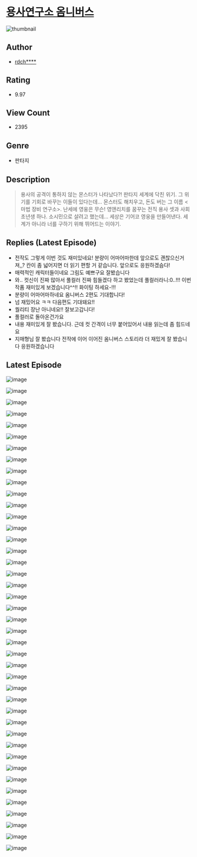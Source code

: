 # [용사연구소 옴니버스](https://comic.naver.com/challenge/list?titleId=810304)
![thumbnail](https://image-comic.pstatic.net/user_contents_data/challenge_comic/2023/05/23/358413/upload_7305455650093478713_480x623.jpeg)

## Author
- [rdch****](https://comic.naver.com/artistTitle?id=358413)

## Rating
- 9.97

## View Count
- 2395

## Genre
- 판타지

## Description
> 용사의 공격이 통하지 않는 몬스터가 나타났다?! 판타지 세계에 닥친 위기. 그 위기를 기회로 바꾸는 이들이 있다는데... 몬스터도 해치우고, 돈도 버는 그 이름 <마법 장비 연구소>. 난세에 영웅은 무슨! 영앤리치를 꿈꾸는 전직 용사 셋과 사회 초년생 하나. 소시민으로 살려고 했는데... 세상은 기어코 영웅을 만들어낸다. 세계가 아니라 너를 구하기 위해 뛰어드는 이야기.

## Replies (Latest Episode)
- 전작도 그렇게 이번 것도 재미있네요! 분량이 어마어마한데 앞으로도 괜찮으신거져,,? 칸이 좀 넓어지면 더 읽기 편할 거 같습니다. 앞으로도 응원하겠슴다!
- 매력적인 캐릭터들이네요 그림도 예쁘구요 잘봤습니다
- 와.. 컷신이 진짜 많아서 풀컬러 진짜 힘들겠다 하고 봤었는데 풀컬러라니:0..!!! 이번 작품 재미있게 보겠습니다^^!! 화이팅 하세요-!!!
- 분량이 어마어마하네요 옴니버스 2편도 기대합니다!
- 넘 재밌어요 ㅋㅋ 다음편도 기대돼요!!
- 퀄리티 장난 아니네요!! 잘보고갑니다!
- 풀컬러로 돌아온건가요
- 내용 재미있게 잘 봤습니다. 근데 컷 간격이 너무 붙어있어서 내용 읽는데 좀 힘드네요
- 지매형님 잘 봤습니다 전작에 이어 이어진 옴니버스 스토리라 더 재밌게 잘 봤습니다 응원하겠습니다

## Latest Episode
![image](https://image-comic.pstatic.net/user_contents_data/challenge_comic/2023/05/23/358413/upload_3978478582768088417.jpeg)

![image](https://image-comic.pstatic.net/user_contents_data/challenge_comic/2023/05/23/358413/upload_4122257320333107512.jpeg)

![image](https://image-comic.pstatic.net/user_contents_data/challenge_comic/2023/05/23/358413/upload_7219613462437245236.jpeg)

![image](https://image-comic.pstatic.net/user_contents_data/challenge_comic/2023/05/23/358413/upload_3918522244589171043.jpeg)

![image](https://image-comic.pstatic.net/user_contents_data/challenge_comic/2023/05/23/358413/upload_3616727163470951220.jpeg)

![image](https://image-comic.pstatic.net/user_contents_data/challenge_comic/2023/05/23/358413/upload_4062867410212119605.jpeg)

![image](https://image-comic.pstatic.net/user_contents_data/challenge_comic/2023/05/23/358413/upload_4121468090799632697.jpeg)

![image](https://image-comic.pstatic.net/user_contents_data/challenge_comic/2023/05/23/358413/upload_7234018391872845411.jpeg)

![image](https://image-comic.pstatic.net/user_contents_data/challenge_comic/2023/05/23/358413/upload_7018122682427324208.jpeg)

![image](https://image-comic.pstatic.net/user_contents_data/challenge_comic/2023/05/23/358413/upload_3618420410656438629.jpeg)

![image](https://image-comic.pstatic.net/user_contents_data/challenge_comic/2023/05/23/358413/upload_4120901845921325363.jpeg)

![image](https://image-comic.pstatic.net/user_contents_data/challenge_comic/2023/05/23/358413/upload_3617851985377780024.jpeg)

![image](https://image-comic.pstatic.net/user_contents_data/challenge_comic/2023/05/23/358413/upload_7161060100262999344.jpeg)

![image](https://image-comic.pstatic.net/user_contents_data/challenge_comic/2023/05/23/358413/upload_7016943812705609061.jpeg)

![image](https://image-comic.pstatic.net/user_contents_data/challenge_comic/2023/05/23/358413/upload_7077463319847973989.jpeg)

![image](https://image-comic.pstatic.net/user_contents_data/challenge_comic/2023/05/23/358413/upload_7221578512235324724.jpeg)

![image](https://image-comic.pstatic.net/user_contents_data/challenge_comic/2023/05/23/358413/upload_4134695017344480562.jpeg)

![image](https://image-comic.pstatic.net/user_contents_data/challenge_comic/2023/05/23/358413/upload_3688560675324978274.jpeg)

![image](https://image-comic.pstatic.net/user_contents_data/challenge_comic/2023/05/23/358413/upload_3702293369380157745.jpeg)

![image](https://image-comic.pstatic.net/user_contents_data/challenge_comic/2023/05/23/358413/upload_7017000072418440498.jpeg)

![image](https://image-comic.pstatic.net/user_contents_data/challenge_comic/2023/05/23/358413/upload_7147600960408543538.jpeg)

![image](https://image-comic.pstatic.net/user_contents_data/challenge_comic/2023/05/23/358413/upload_7147555876200800565.jpeg)

![image](https://image-comic.pstatic.net/user_contents_data/challenge_comic/2023/05/23/358413/upload_7220730780127028326.jpeg)

![image](https://image-comic.pstatic.net/user_contents_data/challenge_comic/2023/05/23/358413/upload_7161675804474618166.jpeg)

![image](https://image-comic.pstatic.net/user_contents_data/challenge_comic/2023/05/23/358413/upload_7377520051654649397.jpeg)

![image](https://image-comic.pstatic.net/user_contents_data/challenge_comic/2023/05/23/358413/upload_3631364969623794738.jpeg)

![image](https://image-comic.pstatic.net/user_contents_data/challenge_comic/2023/05/23/358413/upload_7293076454835238200.jpeg)

![image](https://image-comic.pstatic.net/user_contents_data/challenge_comic/2023/05/23/358413/upload_7162189482629817957.jpeg)

![image](https://image-comic.pstatic.net/user_contents_data/challenge_comic/2023/05/23/358413/upload_4050534008753579105.jpeg)

![image](https://image-comic.pstatic.net/user_contents_data/challenge_comic/2023/05/23/358413/upload_3472332914143159395.jpeg)

![image](https://image-comic.pstatic.net/user_contents_data/challenge_comic/2023/05/23/358413/upload_7005411030930318389.jpeg)

![image](https://image-comic.pstatic.net/user_contents_data/challenge_comic/2023/05/23/358413/upload_7221865287986984243.jpeg)

![image](https://image-comic.pstatic.net/user_contents_data/challenge_comic/2023/05/23/358413/upload_7077237916507988321.jpeg)

![image](https://image-comic.pstatic.net/user_contents_data/challenge_comic/2023/05/23/358413/upload_3906083465319572836.jpeg)

![image](https://image-comic.pstatic.net/user_contents_data/challenge_comic/2023/05/23/358413/upload_4135539416552072803.jpeg)

![image](https://image-comic.pstatic.net/user_contents_data/challenge_comic/2023/05/23/358413/upload_7004560003914163553.jpeg)

![image](https://image-comic.pstatic.net/user_contents_data/challenge_comic/2023/05/23/358413/upload_3978707504622822457.jpeg)

![image](https://image-comic.pstatic.net/user_contents_data/challenge_comic/2023/05/23/358413/upload_3906985258057348661.jpeg)

![image](https://image-comic.pstatic.net/user_contents_data/challenge_comic/2023/05/23/358413/upload_3760565308224595556.jpeg)

![image](https://image-comic.pstatic.net/user_contents_data/challenge_comic/2023/05/23/358413/upload_7076669271391418168.jpeg)

![image](https://image-comic.pstatic.net/user_contents_data/challenge_comic/2023/05/23/358413/upload_3473737003423576678.jpeg)

![image](https://image-comic.pstatic.net/user_contents_data/challenge_comic/2023/05/23/358413/upload_3473180427235714660.jpeg)
